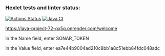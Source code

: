 ### Hexlet tests and linter status:
[![Actions Status](https://github.com/Dangerwind/java-project-99/actions/workflows/hexlet-check.yml/badge.svg)](https://github.com/Dangerwind/java-project-99/actions)
[![Java CI](https://github.com/Dangerwind/java-project-99/actions/workflows/main.yml/badge.svg)](https://github.com/Dangerwind/java-project-99/actions/workflows/main.yml)

https://java-project-72-qx5q.onrender.com/welcome

In the Name field, enter  SONAR_TOKEN

In the Value field, enter ea7e44b9004ad210c8bb1a8c51ebb84fdc048adc